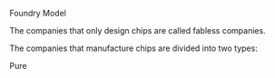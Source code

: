 Foundry Model

The companies that only design chips are called fabless companies.

The companies that manufacture chips are divided into two types:

Pure